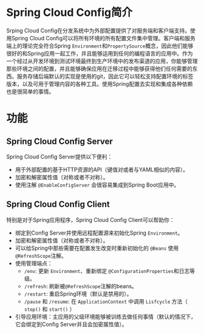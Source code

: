 # Spring Cloud Config简介
Srping Cloud Config在分发系统中为外部配置提供了对服务端和客户端支持。使用Spring Cloud Config可以将所有环境的所有配置文件集中管理。客户端和服务端上的理论完全符合Spring `Environment`和`PropertySource`概念，因此他们能够很好的和Spring应用一起工作，并且能够运用到任何的编程语言的应用中。作为一个经过从开发环境到测试环境最终到生产环境中的发布渠道的应用，你能够管理那些环境之间的配置，并且能够确保应用在迁移过程中能够获得他们任何需要的东西。服务存储后端默认的实现是使用的git，因此它可以轻松支持配置环境的标签版本，以及可用于管理内容的各种工具。使用Spring配置去实现和集成各种依赖也是很简单的事情。

# 功能
## Spring Cloud Config Server
Spring Cloud Config Server提供以下便利：
- 用于外部配置的基于HTTP资源的API（键值对或者与YAML相似的内容）。
- 加密和解密属性值（对称或者不对称）。
- 使用注解 `@EnableConfigServer` 会很容易集成到Spring Boot应用中。

## Spring Cloud Config Client
特别是对于Spring应用程序，Spring Cloud Config Client可以帮助你：
- 绑定到Config Server并使用远程配置源来初始化Spring `Environment`。
- 加密和解密属性值（对称或者不对称）。
- 可以给Spring中那些需要在配置发生改变时重新初始化的 `@Beans` 使用 `@RefreshScope`注解。
- 使用管理端点：
  - `/env`: 更新 `Environment`、重新绑定 `@ConfigurationProperties`和日志等级。
  - `/refresh`: 刷新被`@RefreshScope`注解的beans。
  - `/restart`: 重启Spring环境（默认是禁用的）。
  - `/pause` 和 `/resume`: 在 `ApplicationContext` 中调用 `Lisfcycle` 方法（ `stop()` 和 `start()` ）
- 引导应用环境：主应用的父级环境能够被训练去做任何事情（默认的情况下，它会绑定到Config Server并且会加密属性值）。